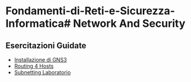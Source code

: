 # Fondamenti-di-Reti-e-Sicurezza-Informatica# Network And Security

## Esercitazioni Guidate
* [Installazione di GNS3](https://github.com/fpacenza/Fondamenti-di-Reti-e-Sicurezza-Informatica/tree/main/Installazione%20GNS3)
* [Routing 4 Hosts](https://github.com/fpacenza/Fondamenti-di-Reti-e-Sicurezza-Informatica/tree/main/Routing%204%20hosts)
* [Subnetting Laboratorio](https://github.com/fpacenza/Fondamenti-di-Reti-e-Sicurezza-Informatica/tree/main/Subnetting)
